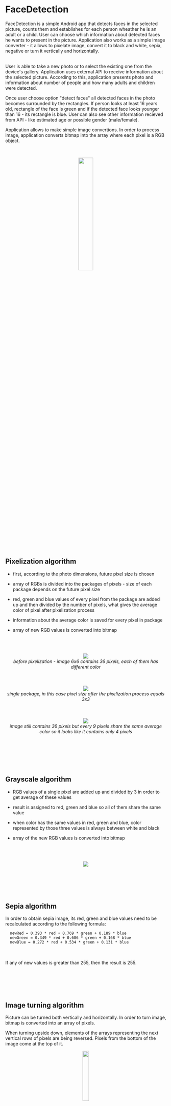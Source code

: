 # FaceDetection

FaceDetection is a simple Android app that detects faces in the selected picture, counts them and establishes for each person wheather he is an adult or a child. User can choose which information about detected faces he wants to present in the picture. Application also works as a simple image converter - it allows to pixelate image, convert it to black and white, sepia, negative or turn it vertically and horizontally.
<br/><br/>

User is able to take a new photo or to select the existing one from the device's gallery. Application uses external API to receive information about the selected picture. According to this, application presents photo and information about number of people and how many adults and children were detected.

Once user choose option "detect faces" all detected faces in the photo becomes surrounded by the rectangles. If person looks at least 16 years old, rectangle of the face is green and if the detected face looks younger than 16 - its rectangle is blue. User can also see other information recieved from API - like estimated age or possible gender (male/female).

Application allows to make simple image convertions. In order to process image, application converts bitmap into the array where each pixel is a RGB object.

<br/>
<p align="center">
<img src="https://github.com/user-attachments/assets/5f5caac9-0f3e-44d7-ba2f-bd855f33cae5" width="30%" height="30%"/>
</p>
<br/><br/>


## Pixelization algorithm

* first, according to the photo dimensions, future pixel size is chosen

* array of RGBs is divided into the packages of pixels - size of each package depends on the future pixel size

* red, green and blue values of every pixel from the package are added up and then divided by the number of pixels, what gives the average color of pixel after pixelization process

* information about the average color is saved for every pixel in package

* array of new RGB values is converted into bitmap
<br/><br/>
<br/><br/>



<p align="center">
<img src="https://user-images.githubusercontent.com/56269299/163680057-36f52872-9c7b-45ee-bafe-a449bf2bf416.png"/>
<br/>
<i>before pixelization - image 6x6 contains 36 pixels, each of them has different color</i>
<br/><br/>
<br/><br/>


<img src="https://user-images.githubusercontent.com/56269299/163680139-66ab0f56-a8b3-418b-9a9b-8936ce2165ff.png"/>
<br/>
<i>single package, in this case pixel size after the pixelization process equals 3x3</i>
<br/><br/>
<br/><br/>


<img src="https://user-images.githubusercontent.com/56269299/163681200-2214353e-d628-48ff-a466-4c7d40dc51b5.png"/>
<br/>
<i>image still contains 36 pixels but every 9 pixels share the same average color so it looks like it contains only 4 pixels</i>
<br/><br/>
<br/><br/>

</p>
<br/><br/>

## Grayscale algorithm

* RGB values of a single pixel are added up and divided by 3 in order to get average of these values

* result is assigned to red, green and blue so all of them share the same value

* when color has the same values in red, green and blue, color represented by those three values is always between white and black

* array of the new RGB values is converted into bitmap
<br/><br/>
<br/><br/>


<p align="center">
<img src="https://user-images.githubusercontent.com/56269299/163681436-7c3c3882-667c-4fa9-8966-671d58ccf729.png"/>
</p>
<br/><br/>
<br/><br/>


## Sepia algorithm

In order to obtain sepia image, its red, green and blue values need to be recalculated according to the following formula:

      newRed = 0.393 * red + 0.769 * green + 0.189 * blue
      newGreen = 0.349 * red + 0.686 * green + 0.168 * blue
      newBlue = 0.272 * red + 0.534 * green + 0.131 * blue

<br/><br/>
If any of new values is greater than 255, then the result is 255.


<br/><br/>
<br/><br/>


## Image turning algorithm

Picture can be turned both vertically and horizontally. In order to turn image, bitmap is converted into an array of pixels. 

When turning upside down, elements of the arrays representing the next vertical rows of pixels are being reversed. Pixels from the bottom of the image come at the top of it.

<p align="center">
<img src="https://github.com/natalia-mus/FaceDetection/assets/56269299/e2b3a22d-d2d4-40a7-a4c9-c6a4d94c8ec7" width="20%" height="20%"/>
</p>

When turning horizontally (mirroring), elements of arrays representing next horizontal rows of pixels are being reversed. Wherefore, first pixel on the left becomes the first one on the right.

<p align="center">
<img src="https://github.com/natalia-mus/FaceDetection/assets/56269299/0ee3bedd-cae8-424f-b171-8dd987570610" width="30%" height="30%"/>
</p>

<br/><br/>
<br/><br/>


## Negative algorithm

In order to invert colors of the image - red, green and blue values of each pixel must be subtracted from 255.

<br/><br/>
<br/><br/>

## Project details

Project is based on the data received from [skybiometry.com](https://skybiometry.com). It allows to detect face in the photo and to get information like estimated age, possible gender and coordinates of the detected face. API has limited queries - user can monitor API usage from application.

<br/><br/>
<p align="center">
<img src="https://github.com/natalia-mus/FaceDetection/assets/56269299/e18c6b39-2af9-447d-893d-5bbe94fa38ae" width="40%" height="40%"/>
</p>
<br/><br/>

Skybiometry API requires image URL in order to return requested data. For this reason, application uses [api.imgbb.com](https://api.imgbb.com), that provides URL address of the given image converted to base64. User is supposed to have his own imgbb.com account so he can pass own API key to application - then all of the images will upload to user's account. User also can choose whether uploaded images should be deleted within 60 seconds or not.

Application was built in Kotlin, according to the MVVM architecture pattern. It uses Retrofit2 in order to fetch data from API. Pictures in the application are displayed thanks to Glide.


<br/>

image source: [pixabay.com](https://pixabay.com)

<br/>

## Author

[Natalia Muskała](https://github.com/natalia-mus)
